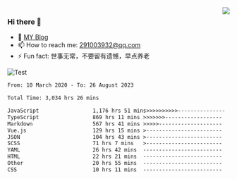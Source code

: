 <img align='right' src='https://github-readme-stats.vercel.app/api?username=niaogege&show_icons=true&theme=radical'/>

### Hi there 👋

- 🌱 [MY Blog](https://bythewayer.com/)
- 📫 How to reach me: 291003932@qq.com
- ⚡ Fun fact:  世事无常，不要留有遗憾，早点养老

![Test](https://github-readme-stats.vercel.app/api/top-langs/?username=niaogege&layout=compact)

<!--START_SECTION:waka-->

```txt
From: 10 March 2020 - To: 26 August 2023

Total Time: 3,034 hrs 26 mins

JavaScript                 1,176 hrs 51 mins>>>>>>>>>>---------------   38.78 %
TypeScript                 869 hrs 11 mins >>>>>>>------------------   28.64 %
Markdown                   567 hrs 41 mins >>>>>--------------------   18.71 %
Vue.js                     129 hrs 15 mins >------------------------   04.26 %
JSON                       104 hrs 43 mins >------------------------   03.45 %
SCSS                       71 hrs 7 mins   >------------------------   02.34 %
YAML                       26 hrs 42 mins  -------------------------   00.88 %
HTML                       22 hrs 21 mins  -------------------------   00.74 %
Other                      20 hrs 55 mins  -------------------------   00.69 %
CSS                        10 hrs 11 mins  -------------------------   00.34 %
```

<!--END_SECTION:waka-->
